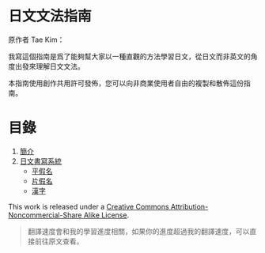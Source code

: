 # 日文文法指南

原作者 Tae Kim：

我寫這個指南是爲了能夠幫大家以一種直觀的方法學習日文，從日文而非英文的角度出發來理解日文文法。

本指南使用創作共用許可發佈，您可以向非商業使用者自由的複製和散佈這份指南。

# 目錄

1. [簡介](ch00_introduction.md)
2. [日文書寫系統](ch01_writing.md)
    * [平假名](ch02_hiragana.md)
    * [片假名](ch03_katakana.md)
    * [漢字](ch04_kanji.md)


This work is released under a [Creative Commons Attribution-Noncommercial-Share Alike License](https://creativecommons.org/licenses/by-nc-sa/3.0/us/).

>翻譯速度會和我的學習進度相關，如果你的進度超過我的翻譯速度，可以直接前往原文查看。